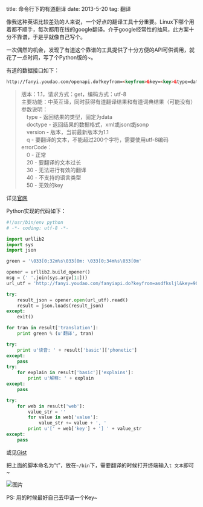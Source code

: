 title: 命令行下的有道翻译
date: 2013-5-20
tag: 翻译

像我这种英语比较差劲的人来说，一个好点的翻译工具十分重要。Linux下哪个用着都不顺手，每次都用在线的google翻译。介于google经常性的抽风，此方案十分不靠谱，于是乎就像自己写个。

一次偶然的机会，发现了有道这个靠谱的工具提供了十分方便的API可供调用，就花了一点时间，写了个Python版的~。

有道的数据接口如下：

```html
http://fanyi.youdao.com/openapi.do?keyfrom=<keyfrom>&key=<key>&type=data&doctype=<doctype>&version=1.1&q=要翻译的文本
```

> 版本：1.1，请求方式：get，编码方式：utf-8  
> 主要功能：中英互译，同时获得有道翻译结果和有道词典结果（可能没有）  
> 参数说明：  
> 　type - 返回结果的类型，固定为data  
> 　doctype - 返回结果的数据格式，xml或json或jsonp  
> 　version - 版本，当前最新版本为1.1  
> 　q - 要翻译的文本，不能超过200个字符，需要使用utf-8编码  
> errorCode：  
> 　0 - 正常  
> 　20 - 要翻译的文本过长  
> 　30 - 无法进行有效的翻译  
> 　40 - 不支持的语言类型  
> 　50 - 无效的key  

详见[官网](http://fanyi.youdao.com/openapi?path=data-mode)

Python实现的代码如下：

```python
#!/usr/bin/env python
# -*- coding: utf-8 -*-

import urllib2
import sys
import json

green = '\033[0;32m%s\033[0m: \033[0;34m%s\033[0m'

opener = urllib2.build_opener()
msg = (' '.join(sys.argv[1:]))
url_utf = 'http://fanyi.youdao.com/fanyiapi.do?keyfrom=asdfksljl&key=908880018&type=data&doctype=json&version=1.1&q=' + msg 

try:
	result_json = opener.open(url_utf).read()
	result = json.loads(result_json)
except:
	exit()

for tran in result['translation']:
    print green % (u'翻译', tran)

try:
    print u'读音: ' + result['basic']['phonetic']
except:
    pass
try:
    for explain in result['basic']['explains']:
        print u'解释: ' + explain
except:
    pass

try:
    for web in result['web']:
        value_str = ''
        for value in web['value']:
            value_str += value + ', '
        print u'[' + web['key'] + '] ' + value_str
except:
    pass
```

或见[Gist](https://gist.github.com/zqqf16/5610235)

把上面的脚本命名为“t”，放在`~/bin`下，需要翻译的时候打开终端输入`t 文本`即可~

![图片](/static/img/youdao-translation.png)

PS: 用的时候最好自己去申请一个Key~
